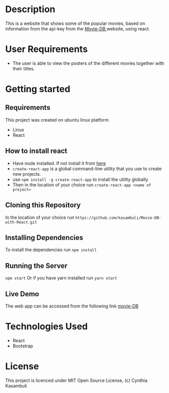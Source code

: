 # Description

This is a website that shows some of the popular movies, based on information from the api-key from the [Movie-DB ](https://www.themoviedb.org) website, using react.

# User Requirements

- The user is able to view the posters of the       different movies together with their titles.

# Getting started
## Requirements

This project was created on ubuntu linux platform
* Linux
* React

## How to install react
* Have node installed. If not install it from [here](https://nodejs.org/en/download/package-manager)
* `create-react-app` is a global command-line utility that you use to create new projects.
* use `npm install -g create-react-app` to install the utility globally
* Then in the location of your choice run `create-react-app <name of project>`

## Cloning this Repository

In the location of your choice run `https://github.com/kasambuli/Movie-DB-with-React.git` 

## Installing Dependencies
To install the dependencies run `npm install`

## Running the Server
`npm start` 
Or if you have yarn installed run `yarn start`

## Live Demo
The web app can be accessed from the following link [movie-DB](https://kasambuli.github.io/Movie-DB-with-React)

# Technologies Used

* React
* Bootstrap

# License
This project is licenced under MIT Open Source License, (c) Cynthia Kasambuli
